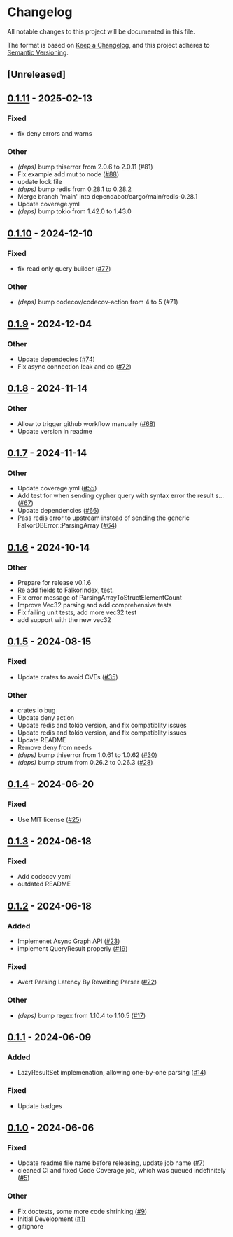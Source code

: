 # Changelog
All notable changes to this project will be documented in this file.

The format is based on [Keep a Changelog](https://keepachangelog.com/en/1.0.0/),
and this project adheres to [Semantic Versioning](https://semver.org/spec/v2.0.0.html).

## [Unreleased]

## [0.1.11](https://github.com/FalkorDB/falkordb-rs/compare/v0.1.10...v0.1.11) - 2025-02-13

### Fixed

- fix deny errors and warns

### Other

- *(deps)* bump thiserror from 2.0.6 to 2.0.11 (#81)
- Fix example add mut to node ([#88](https://github.com/FalkorDB/falkordb-rs/pull/88))
- update lock file
- *(deps)* bump redis from 0.28.1 to 0.28.2
- Merge branch 'main' into dependabot/cargo/main/redis-0.28.1
- Update coverage.yml
- *(deps)* bump tokio from 1.42.0 to 1.43.0

## [0.1.10](https://github.com/FalkorDB/falkordb-rs/compare/v0.1.9...v0.1.10) - 2024-12-10

### Fixed

- fix read only query builder ([#77](https://github.com/FalkorDB/falkordb-rs/pull/77))

### Other

- *(deps)* bump codecov/codecov-action from 4 to 5 (#71)

## [0.1.9](https://github.com/FalkorDB/falkordb-rs/compare/v0.1.8...v0.1.9) - 2024-12-04

### Other

- Update dependecies ([#74](https://github.com/FalkorDB/falkordb-rs/pull/74))
- Fix async connection leak and co ([#72](https://github.com/FalkorDB/falkordb-rs/pull/72))

## [0.1.8](https://github.com/FalkorDB/falkordb-rs/compare/v0.1.7...v0.1.8) - 2024-11-14

### Other

- Allow to trigger github workflow manually ([#68](https://github.com/FalkorDB/falkordb-rs/pull/68))
- Update version in readme

## [0.1.7](https://github.com/FalkorDB/falkordb-rs/compare/v0.1.6...v0.1.7) - 2024-11-14

### Other

- Update coverage.yml ([#55](https://github.com/FalkorDB/falkordb-rs/pull/55))
- Add test for when sending cypher query with syntax error the result s… ([#67](https://github.com/FalkorDB/falkordb-rs/pull/67))
- Update dependencies ([#66](https://github.com/FalkorDB/falkordb-rs/pull/66))
- Pass redis error to upstream instead of sending the generic FalkorDBError::ParsingArray ([#64](https://github.com/FalkorDB/falkordb-rs/pull/64))

## [0.1.6](https://github.com/FalkorDB/falkordb-rs/compare/v0.1.5...v0.1.6) - 2024-10-14

### Other

- Prepare for release v0.1.6
- Re add fields to FalkorIndex, test.
- Fix error message of ParsingArrayToStructElementCount
- Improve Vec32 parsing and add comprehensive tests
- Fix failing unit tests, add more vec32 test
- add support with the new vec32

## [0.1.5](https://github.com/FalkorDB/falkordb-rs/compare/v0.1.4...v0.1.5) - 2024-08-15

### Fixed
- Update crates to avoid CVEs ([#35](https://github.com/FalkorDB/falkordb-rs/pull/35))

### Other
- crates io bug
- Update deny action
- Update redis and tokio version, and fix compatiblity issues
- Update redis and tokio version, and fix compatiblity issues
- Update README
- Remove deny from needs
- *(deps)* bump thiserror from 1.0.61 to 1.0.62 ([#30](https://github.com/FalkorDB/falkordb-rs/pull/30))
- *(deps)* bump strum from 0.26.2 to 0.26.3 ([#28](https://github.com/FalkorDB/falkordb-rs/pull/28))

## [0.1.4](https://github.com/FalkorDB/falkordb-rs/compare/v0.1.3...v0.1.4) - 2024-06-20

### Fixed
- Use MIT license ([#25](https://github.com/FalkorDB/falkordb-rs/pull/25))

## [0.1.3](https://github.com/FalkorDB/falkordb-rs/compare/v0.1.2...v0.1.3) - 2024-06-18

### Fixed
- Add codecov yaml
- outdated README

## [0.1.2](https://github.com/FalkorDB/falkordb-rs/compare/v0.1.1...v0.1.2) - 2024-06-18

### Added
- Implemenet Async Graph API ([#23](https://github.com/FalkorDB/falkordb-rs/pull/23))
- implement QueryResult properly ([#19](https://github.com/FalkorDB/falkordb-rs/pull/19))

### Fixed
- Avert Parsing Latency By Rewriting Parser ([#22](https://github.com/FalkorDB/falkordb-rs/pull/22))

### Other
- *(deps)* bump regex from 1.10.4 to 1.10.5 ([#17](https://github.com/FalkorDB/falkordb-rs/pull/17))

## [0.1.1](https://github.com/FalkorDB/falkordb-rs/compare/v0.1.0...v0.1.1) - 2024-06-09

### Added
- LazyResultSet implemenation, allowing one-by-one parsing ([#14](https://github.com/FalkorDB/falkordb-rs/pull/14))

### Fixed
- Update badges

## [0.1.0](https://github.com/FalkorDB/falkordb-rs/releases/tag/v0.1.0) - 2024-06-06

### Fixed
- Update readme file name before releasing, update job name ([#7](https://github.com/FalkorDB/falkordb-rs/pull/7))
- cleaned CI and fixed Code Coverage job, which was queued indefinitely ([#5](https://github.com/FalkorDB/falkordb-rs/pull/5))

### Other
- Fix doctests, some more code shrinking ([#9](https://github.com/FalkorDB/falkordb-rs/pull/9))
- Initial Development ([#1](https://github.com/FalkorDB/falkordb-rs/pull/1))
- gitignore
